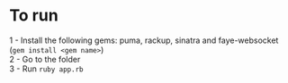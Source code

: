 # To run
1 - Install the following gems: puma, rackup, sinatra and faye-websocket (`gem install <gem name>`) <br>
2 - Go to the folder <br>
3 - Run `ruby app.rb`
